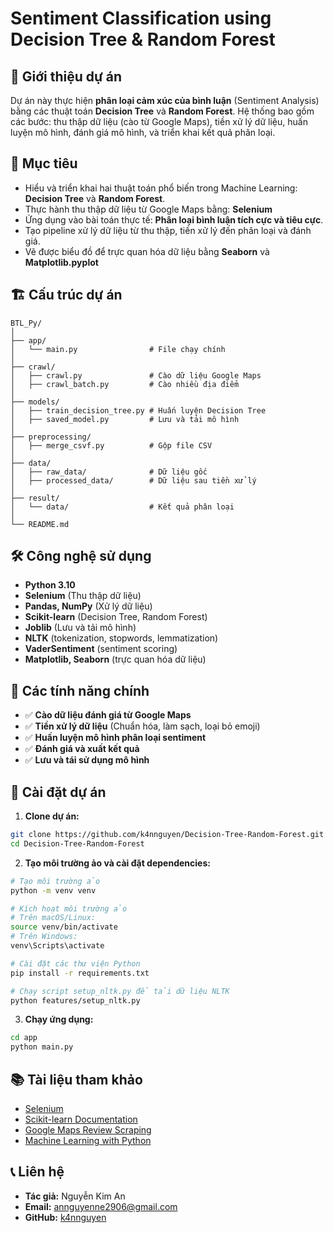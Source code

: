 # Sentiment Classification using Decision Tree & Random Forest

## 📌 Giới thiệu dự án

Dự án này thực hiện **phân loại cảm xúc của bình luận** (Sentiment Analysis) bằng các thuật toán **Decision Tree** và **Random Forest**. Hệ thống bao gồm các bước: thu thập dữ liệu (cào từ Google Maps), tiền xử lý dữ liệu, huấn luyện mô hình, đánh giá mô hình, và triển khai kết quả phân loại.

## 🎯 Mục tiêu

- Hiểu và triển khai hai thuật toán phổ biến trong Machine Learning: **Decision Tree** và **Random Forest**.
- Thực hành thu thập dữ liệu từ Google Maps bằng: **Selenium**
- Ứng dụng vào bài toán thực tế: **Phân loại bình luận tích cực và tiêu cực**.
- Tạo pipeline xử lý dữ liệu từ thu thập, tiền xử lý đến phân loại và đánh giá.
- Vẽ được biểu đồ để trực quan hóa dữ liệu bằng **Seaborn** và **Matplotlib.pyplot**

## 🏗 Cấu trúc dự án

```
BTL_Py/
│
├── app/
│   └── main.py                # File chạy chính
│
├── crawl/
│   ├── crawl.py               # Cào dữ liệu Google Maps
│   ├── crawl_batch.py         # Cào nhiều địa điểm
│
├── models/
│   ├── train_decision_tree.py # Huấn luyện Decision Tree
│   ├── saved_model.py         # Lưu và tải mô hình
│
├── preprocessing/
│   ├── merge_csvf.py          # Gộp file CSV
│
├── data/
│   ├── raw_data/              # Dữ liệu gốc
│   ├── processed_data/        # Dữ liệu sau tiền xử lý
│
├── result/
│   └── data/                  # Kết quả phân loại
│
└── README.md
```

## 🛠 Công nghệ sử dụng

- **Python 3.10**
- **Selenium** (Thu thập dữ liệu)
- **Pandas, NumPy** (Xử lý dữ liệu)
- **Scikit-learn** (Decision Tree, Random Forest)
- **Joblib** (Lưu và tải mô hình)
- **NLTK** (tokenization, stopwords, lemmatization)
- **VaderSentiment** (sentiment scoring)
- **Matplotlib, Seaborn** (trực quan hóa dữ liệu)

## 🚀 Các tính năng chính

- ✅ **Cào dữ liệu đánh giá từ Google Maps**
- ✅ **Tiền xử lý dữ liệu** (Chuẩn hóa, làm sạch, loại bỏ emoji)
- ✅ **Huấn luyện mô hình phân loại sentiment**
- ✅ **Đánh giá và xuất kết quả**
- ✅ **Lưu và tái sử dụng mô hình**

## 🔧 Cài đặt dự án

1. **Clone dự án:**

```bash
git clone https://github.com/k4nnguyen/Decision-Tree-Random-Forest.git
cd Decision-Tree-Random-Forest
```

2. **Tạo môi trường ảo và cài đặt dependencies:**

```bash
# Tạo môi trường ảo
python -m venv venv

# Kích hoạt môi trường ảo
# Trên macOS/Linux:
source venv/bin/activate
# Trên Windows:
venv\Scripts\activate

# Cài đặt các thư viện Python
pip install -r requirements.txt

# Chạy script setup_nltk.py để tải dữ liệu NLTK
python features/setup_nltk.py
```

3. **Chạy ứng dụng:**

```bash
cd app
python main.py
```

## 📚 Tài liệu tham khảo

- [Selenium](https://www.selenium.dev/)
- [Scikit-learn Documentation](https://scikit-learn.org/stable/)
- [Google Maps Review Scraping](https://serpapi.com/maps-local-results)
- [Machine Learning with Python](https://www.machinelearningplus.com)

## 📞 Liên hệ

- **Tác giả:** Nguyễn Kim An
- **Email:** annguyenne2906@gmail.com
- **GitHub:** [k4nnguyen](https://github.com/k4nnguyen)
